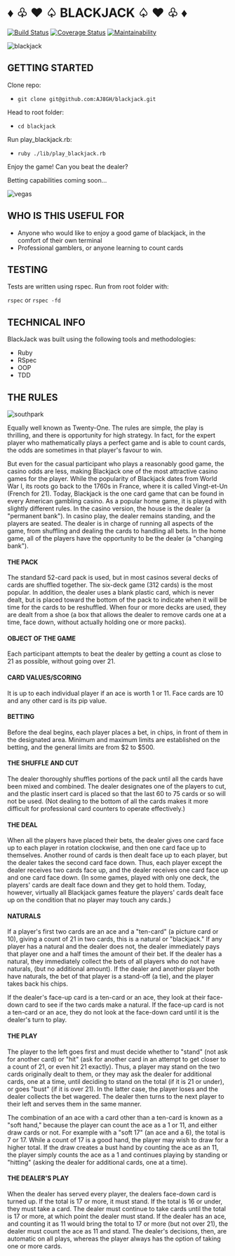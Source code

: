 # ♦︎ ♧ ♥︎ ♤ BLACKJACK ♤ ♥︎ ♧ ♦︎
[![Build Status](https://travis-ci.com/AJ8GH/blackjack.svg?branch=master)](https://travis-ci.com/AJ8GH/blackjack) [![Coverage Status](https://coveralls.io/repos/github/AJ8GH/blackjack/badge.svg?branch=master)](https://coveralls.io/github/AJ8GH/blackjack?branch=master) [![Maintainability](https://api.codeclimate.com/v1/badges/b5ee28ef64bf8bbcf291/maintainability)](https://codeclimate.com/github/AJ8GH/blackjack/maintainability)


![blackjack](https://www.pinnacle.com/Cms_Data/Contents/Guest/Media/betting-articles/casino/Blackjack/article-how-to-play-blackjack-hero.jpg)
## GETTING STARTED

Clone repo:
- `git clone git@github.com:AJ8GH/blackjack.git`

Head to root folder:
- `cd blackjack`

Run play_blackjack.rb:
- `ruby ./lib/play_blackjack.rb`

Enjoy the game! Can you beat the dealer?

Betting capabilities coming soon...

![vegas](https://media.giphy.com/media/ShZ1AHZ1AKyt2/giphy.gif)

## WHO IS THIS USEFUL FOR

- Anyone who would like to enjoy a good game of blackjack, in the comfort of their own terminal
- Professional gamblers, or anyone learning to count cards

## TESTING

Tests are written using rspec. Run from root folder with:

`rspec` or `rspec -fd`

## TECHNICAL INFO

BlackJack was built using the following tools and methodologies:
- Ruby
- RSpec
- OOP
- TDD

## THE RULES

![southpark](https://media.giphy.com/media/26ufcZICbgCSGe5sQ/giphy.gif)

Equally well known as Twenty-One. The rules are simple, the play is thrilling, and there is opportunity for high strategy. In fact, for the expert player who mathematically plays a perfect game and is able to count cards, the odds are sometimes in that player's favour to win.

But even for the casual participant who plays a reasonably good game, the casino odds are less, making Blackjack one of the most attractive casino games for the player. While the popularity of Blackjack dates from World War I, its roots go back to the 1760s in France, where it is called Vingt-et-Un (French for 21). Today, Blackjack is the one card game that can be found in every American gambling casino. As a popular home game, it is played with slightly different rules. In the casino version, the house is the dealer (a "permanent bank"). In casino play, the dealer remains standing, and the players are seated. The dealer is in charge of running all aspects of the game, from shuffling and dealing the cards to handling all bets. In the home game, all of the players have the opportunity to be the dealer (a "changing bank").

#### THE PACK
The standard 52-card pack is used, but in most casinos several decks of cards are shuffled together. The six-deck game (312 cards) is the most popular. In addition, the dealer uses a blank plastic card, which is never dealt, but is placed toward the bottom of the pack to indicate when it will be time for the cards to be reshuffled. When four or more decks are used, they are dealt from a shoe (a box that allows the dealer to remove cards one at a time, face down, without actually holding one or more packs).

#### OBJECT OF THE GAME
Each participant attempts to beat the dealer by getting a count as close to 21 as possible, without going over 21.

#### CARD VALUES/SCORING
It is up to each individual player if an ace is worth 1 or 11. Face cards are 10 and any other card is its pip value.

#### BETTING
Before the deal begins, each player places a bet, in chips, in front of them in the designated area. Minimum and maximum limits are established on the betting, and the general limits are from $2 to $500.

#### THE SHUFFLE AND CUT
The dealer thoroughly shuffles portions of the pack until all the cards have been mixed and combined. The dealer designates one of the players to cut, and the plastic insert card is placed so that the last 60 to 75 cards or so will not be used. (Not dealing to the bottom of all the cards makes it more difficult for professional card counters to operate effectively.)

#### THE DEAL
When all the players have placed their bets, the dealer gives one card face up to each player in rotation clockwise, and then one card face up to themselves. Another round of cards is then dealt face up to each player, but the dealer takes the second card face down. Thus, each player except the dealer receives two cards face up, and the dealer receives one card face up and one card face down. (In some games, played with only one deck, the players' cards are dealt face down and they get to hold them. Today, however, virtually all Blackjack games feature the players' cards dealt face up on the condition that no player may touch any cards.)

#### NATURALS
If a player's first two cards are an ace and a "ten-card" (a picture card or 10), giving a count of 21 in two cards, this is a natural or "blackjack." If any player has a natural and the dealer does not, the dealer immediately pays that player one and a half times the amount of their bet. If the dealer has a natural, they immediately collect the bets of all players who do not have naturals, (but no additional amount). If the dealer and another player both have naturals, the bet of that player is a stand-off (a tie), and the player takes back his chips.

If the dealer's face-up card is a ten-card or an ace, they look at their face-down card to see if the two cards make a natural. If the face-up card is not a ten-card or an ace, they do not look at the face-down card until it is the dealer's turn to play.

#### THE PLAY
The player to the left goes first and must decide whether to "stand" (not ask for another card) or "hit" (ask for another card in an attempt to get closer to a count of 21, or even hit 21 exactly). Thus, a player may stand on the two cards originally dealt to them, or they may ask the dealer for additional cards, one at a time, until deciding to stand on the total (if it is 21 or under), or goes "bust" (if it is over 21). In the latter case, the player loses and the dealer collects the bet wagered. The dealer then turns to the next player to their left and serves them in the same manner.

The combination of an ace with a card other than a ten-card is known as a "soft hand," because the player can count the ace as a 1 or 11, and either draw cards or not. For example with a "soft 17" (an ace and a 6), the total is 7 or 17. While a count of 17 is a good hand, the player may wish to draw for a higher total. If the draw creates a bust hand by counting the ace as an 11, the player simply counts the ace as a 1 and continues playing by standing or "hitting" (asking the dealer for additional cards, one at a time).

#### THE DEALER'S PLAY
When the dealer has served every player, the dealers face-down card is turned up. If the total is 17 or more, it must stand. If the total is 16 or under, they must take a card. The dealer must continue to take cards until the total is 17 or more, at which point the dealer must stand. If the dealer has an ace, and counting it as 11 would bring the total to 17 or more (but not over 21), the dealer must count the ace as 11 and stand. The dealer's decisions, then, are automatic on all plays, whereas the player always has the option of taking one or more cards.

